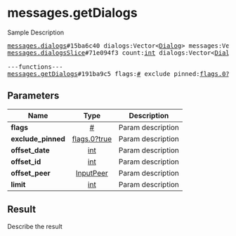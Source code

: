 # messages.getDialogs

Sample Description

<pre>
<a href="../constructor/messages.dialogs">messages.dialogs</a>#15ba6c40 dialogs:Vector&lt;<a href="../type/Dialog.md">Dialog</a>&gt; messages:Vector&lt;<a href="../type/Message.md">Message</a>&gt; chats:Vector&lt;<a href="../type/Chat.md">Chat</a>&gt; users:Vector&lt;<a href="../type/User.md">User</a>&gt; = <a href="../type/messages.Dialogs.md">messages.Dialogs</a>;
<a href="../constructor/messages.dialogsSlice">messages.dialogsSlice</a>#71e094f3 count:<a href="../type/int.md">int</a> dialogs:Vector&lt;<a href="../type/Dialog.md">Dialog</a>&gt; messages:Vector&lt;<a href="../type/Message.md">Message</a>&gt; chats:Vector&lt;<a href="../type/Chat.md">Chat</a>&gt; users:Vector&lt;<a href="../type/User.md">User</a>&gt; = <a href="../type/messages.Dialogs.md">messages.Dialogs</a>;

---functions---
<a href="../method/messages.getDialogs.md">messages.getDialogs</a>#191ba9c5 flags:<a href="../type/#.md">#</a> exclude_pinned:<a href="../type/flags.0?true.md">flags.0?true</a> offset_date:<a href="../type/int.md">int</a> offset_id:<a href="../type/int.md">int</a> offset_peer:<a href="../type/InputPeer.md">InputPeer</a> limit:<a href="../type/int.md">int</a> = <a href="../type/messages.Dialogs.md">messages.Dialogs</a>;
</pre>

## Parameters

| Name | Type | Description |
|------|:----:|-------------|
| **flags** | [#](../type/#.md) | Param description |
| **exclude_pinned** | [flags.0?true](../type/flags.0?true.md) | Param description |
| **offset_date** | [int](../type/int.md) | Param description |
| **offset_id** | [int](../type/int.md) | Param description |
| **offset_peer** | [InputPeer](../type/InputPeer.md) | Param description |
| **limit** | [int](../type/int.md) | Param description |

## Result

Describe the result

